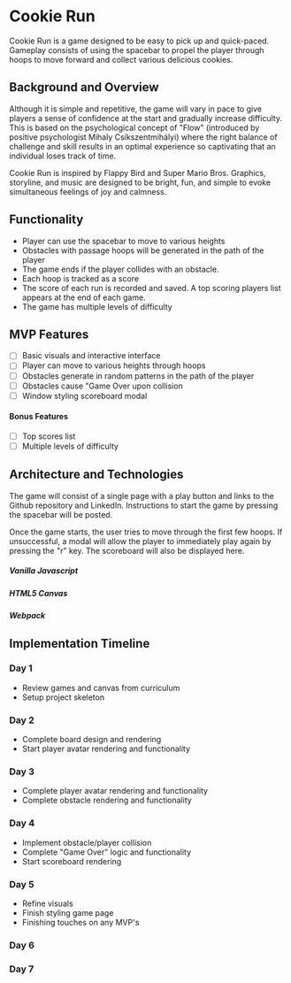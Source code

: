 # Cookie Run

Cookie Run is a game designed to be easy to pick up and quick-paced. Gameplay consists of using the spacebar to propel the player through hoops to move forward and collect various delicious cookies. 

## Background and Overview

Although it is simple and repetitive, the game will vary in pace to give players a sense of confidence at the start and gradually increase difficulty. This is based on the psychological concept of "Flow" (introduced by positive psychologist Mihaly Csíkszentmihályi) where the right balance of challenge and skill results in an optimal experience so captivating that an individual loses track of time. 

Cookie Run is inspired by Flappy Bird and Super Mario Bros. Graphics, storyline, and music are designed to be bright, fun, and simple to evoke simultaneous feelings of joy and calmness. 

## Functionality

   - Player can use the spacebar to move to various heights
   - Obstacles with passage hoops will be generated in the path of the player
   - The game ends if the player collides with an obstacle. 
   - Each hoop is tracked as a score
   - The score of each run is recorded and saved. A top scoring players list appears at the end of each game. 
   - The game has multiple levels of difficulty

## MVP Features

   - [ ] Basic visuals and interactive interface
   - [ ] Player can move to various heights through hoops
   - [ ] Obstacles generate in random patterns in the path of the player 
   - [ ] Obstacles cause "Game Over upon collision 
   - [ ] Window styling scoreboard modal
   
#### Bonus Features
   - [ ] Top scores list 
   - [ ] Multiple levels of difficulty

## Architecture and Technologies
  
  The game will consist of a single page with a play button and links to the Github repository and LinkedIn. Instructions to start the game by pressing the spacebar will be posted. 

  Once the game starts, the user tries to move through the first few hoops. If unsuccessful, a modal will allow the player to immediately play again by pressing the "r" key. The scoreboard will also be displayed here. 

  ##### Vanilla Javascript
  ##### HTML5 Canvas
  ##### Webpack

## Implementation Timeline

### Day 1 
  - Review games and canvas from curriculum
  - Setup project skeleton
  
### Day 2
  - Complete board design and rendering
  - Start player avatar rendering and functionality


### Day 3
  - Complete player avatar rendering and functionality
  - Complete obstacle rendering and functionality
  

### Day 4
  - Implement obstacle/player collision
  - Complete "Game Over" logic and functionality
  - Start scoreboard rendering


### Day 5
  - Refine visuals
  - Finish styling game page
  - Finishing touches on any MVP's

### Day 6

### Day 7